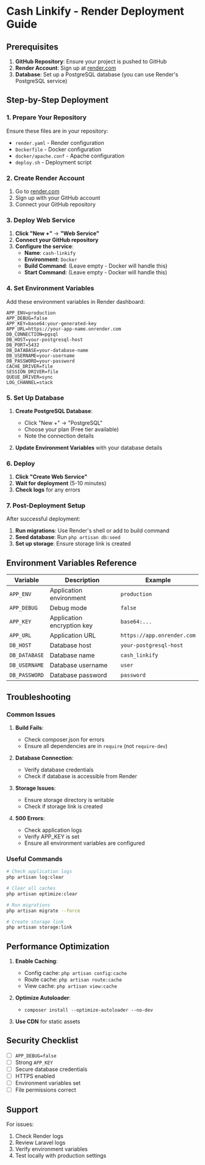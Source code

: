 # Cash Linkify - Render Deployment Guide

## Prerequisites

1. **GitHub Repository**: Ensure your project is pushed to GitHub
2. **Render Account**: Sign up at [render.com](https://render.com)
3. **Database**: Set up a PostgreSQL database (you can use Render's PostgreSQL service)

## Step-by-Step Deployment

### 1. Prepare Your Repository

Ensure these files are in your repository:
- `render.yaml` - Render configuration
- `Dockerfile` - Docker configuration
- `docker/apache.conf` - Apache configuration
- `deploy.sh` - Deployment script

### 2. Create Render Account

1. Go to [render.com](https://render.com)
2. Sign up with your GitHub account
3. Connect your GitHub repository

### 3. Deploy Web Service

1. **Click "New +"** → **"Web Service"**
2. **Connect your GitHub repository**
3. **Configure the service**:
   - **Name**: `cash-linkify`
   - **Environment**: `Docker`
   - **Build Command**: (Leave empty - Docker will handle this)
   - **Start Command**: (Leave empty - Docker will handle this)

### 4. Set Environment Variables

Add these environment variables in Render dashboard:

```env
APP_ENV=production
APP_DEBUG=false
APP_KEY=base64:your-generated-key
APP_URL=https://your-app-name.onrender.com
DB_CONNECTION=pgsql
DB_HOST=your-postgresql-host
DB_PORT=5432
DB_DATABASE=your-database-name
DB_USERNAME=your-username
DB_PASSWORD=your-password
CACHE_DRIVER=file
SESSION_DRIVER=file
QUEUE_DRIVER=sync
LOG_CHANNEL=stack
```

### 5. Set Up Database

1. **Create PostgreSQL Database**:
   - Click "New +" → "PostgreSQL"
   - Choose your plan (Free tier available)
   - Note the connection details

2. **Update Environment Variables** with your database details

### 6. Deploy

1. **Click "Create Web Service"**
2. **Wait for deployment** (5-10 minutes)
3. **Check logs** for any errors

### 7. Post-Deployment Setup

After successful deployment:

1. **Run migrations**: Use Render's shell or add to build command
2. **Seed database**: Run `php artisan db:seed`
3. **Set up storage**: Ensure storage link is created

## Environment Variables Reference

| Variable | Description | Example |
|----------|-------------|---------|
| `APP_ENV` | Application environment | `production` |
| `APP_DEBUG` | Debug mode | `false` |
| `APP_KEY` | Application encryption key | `base64:...` |
| `APP_URL` | Application URL | `https://app.onrender.com` |
| `DB_HOST` | Database host | `your-postgresql-host` |
| `DB_DATABASE` | Database name | `cash_linkify` |
| `DB_USERNAME` | Database username | `user` |
| `DB_PASSWORD` | Database password | `password` |

## Troubleshooting

### Common Issues

1. **Build Fails**:
   - Check composer.json for errors
   - Ensure all dependencies are in `require` (not `require-dev`)

2. **Database Connection**:
   - Verify database credentials
   - Check if database is accessible from Render

3. **Storage Issues**:
   - Ensure storage directory is writable
   - Check if storage link is created

4. **500 Errors**:
   - Check application logs
   - Verify APP_KEY is set
   - Ensure all environment variables are configured

### Useful Commands

```bash
# Check application logs
php artisan log:clear

# Clear all caches
php artisan optimize:clear

# Run migrations
php artisan migrate --force

# Create storage link
php artisan storage:link
```

## Performance Optimization

1. **Enable Caching**:
   - Config cache: `php artisan config:cache`
   - Route cache: `php artisan route:cache`
   - View cache: `php artisan view:cache`

2. **Optimize Autoloader**:
   - `composer install --optimize-autoloader --no-dev`

3. **Use CDN** for static assets

## Security Checklist

- [ ] `APP_DEBUG=false`
- [ ] Strong `APP_KEY`
- [ ] Secure database credentials
- [ ] HTTPS enabled
- [ ] Environment variables set
- [ ] File permissions correct

## Support

For issues:
1. Check Render logs
2. Review Laravel logs
3. Verify environment variables
4. Test locally with production settings
